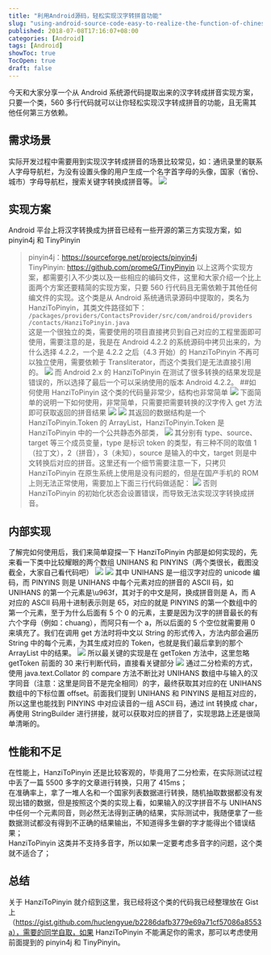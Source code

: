 ```yaml
---
title: "利用Android源码，轻松实现汉字转拼音功能"
slug: "using-android-source-code-easy-to-realize-the-function-of-chinese-character-conversion"
published: 2018-07-08T17:16:07+08:00
categories: [Android]
tags: [Android]
showToc: true
TocOpen: true
draft: false
---
```

今天和大家分享一个从 Android 系统源代码提取出来的汉字转成拼音实现方案，只要一个类，560 多行代码就可以让你轻松实现汉字转成拼音的功能，且无需其他任何第三方依赖。
<!--more-->
## 需求场景
实际开发过程中需要用到实现汉字转成拼音的场景比较常见，如：通讯录里的联系人字母导航栏，为没有设置头像的用户生成一个名字首字母的头像，国家（省份、城市）字母导航栏，搜索关键字转换成拼音等。
![](https://raw.githubusercontent.com/appdev/gallery/refs/heads/main/img/blog/blog/1646726832678b03552d26ee83956018f08eeb3e5f.gif) 
## 实现方案
Android 平台上将汉字转换成为拼音已经有一些开源的第三方实现方案，如 pinyin4j 和 TinyPinyin  
> pinyin4j：https://sourceforge.net/projects/pinyin4j  
 TinyPinyin: https://github.com/promeG/TinyPinyin
以上这两个实现方案，都需要引入不少类以及一些相应的编码文件，这里和大家介绍一个比上面两个方案还要精简的实现方案，只要 560 行代码且无需依赖于其他任何编文件的实现。这个类是从 Android 系统通讯录源码中提取的，类名为 HanziToPinyin，其类文件路径如下：
>`/packages/providers/ContactsProvider/src/com/android/providers
/contacts/HanziToPinyin.java`    
这是一个很独立的类，需要使用的项目直接拷贝到自己对应的工程里面即可使用，需要注意的是，我是在 Android 4.2.2 的系统源码中拷贝出来的，为什么选择 4.2.2，一个是 4.2.2 之后（4.3 开始）的 HanziToPinyin 不再可以独立使用，需要依赖于 Transliterator，而这个类我们是无法直接引用的。
![](https://raw.githubusercontent.com/appdev/gallery/refs/heads/main/img/blog/blog/1646726833202d7e1b9f179396c66d660ab2fc7645.png)
而 Android 2.x 的 HanziToPinyin 在测试了很多转换的结果发现是错误的，所以选择了最后一个可以采纳使用的版本 Android 4.2.2。
##如何使用
HanziToPinyin 这个类的代码量非常少，结构也非常简单
![](https://raw.githubusercontent.com/appdev/gallery/refs/heads/main/img/blog/blog/16467268338941c2098d62bfeda0e78b1a09e30730.png)
下面简单的说明一下如何使用，非常简单，只需要把需要转换的汉字传入 get 方法即可获取返回的拼音结果
![](https://raw.githubusercontent.com/appdev/gallery/refs/heads/main/img/blog/blog/1646726834245ce13047189d4cefbbd2cb234cf4a8.png)
![](https://raw.githubusercontent.com/appdev/gallery/refs/heads/main/img/blog/blog/16467268346112b3b5f1024c46941e563b771cc9fd.png)
其返回的数据结构是一个 HanziToPinyin.Token 的 ArrayList，HanziToPinyin.Token 是 HanziToPinyin 中的一个公共静态外部类，
![](https://raw.githubusercontent.com/appdev/gallery/refs/heads/main/img/blog/blog/1646726835043432733eef6665d9d2547b3387653b.png)
其分别有 type、source、target 等三个成员变量，type 是标识 token 的类型，有三种不同的取值 1（拉丁文），2（拼音），3（未知），source 是输入的中文，target 则是中文转换后对应的拼音。这里还有一个细节需要注意一下，只拷贝 HanziToPinyin 在原生系统上使用是没有问题的，但是在国产手机的 ROM 上则无法正常使用，需要加上下面三行代码做适配：
![](https://raw.githubusercontent.com/appdev/gallery/refs/heads/main/img/blog/blog/16467268369670a9a6989aec11987f14adfc3df2d5.png)
否则 HanziToPinyin 的初始化状态会设置错误，而导致无法实现汉字转换成拼音。
## 内部实现
了解完如何使用后，我们来简单窥探一下 HanziToPinyin 内部是如何实现的，先来看一下类中比较耀眼的两个数组 UNIHANS 和 PINYINS（两个类很长，截图没截全，大家自己看代码吧）
![](https://raw.githubusercontent.com/appdev/gallery/refs/heads/main/img/blog/blog/16467268373755f84ffbf8f6df8c5b4cc23ef0b5b3.png)
![](https://raw.githubusercontent.com/appdev/gallery/refs/heads/main/img/blog/blog/1646726837885c59c7fe898bb43ef40edaa6d11777.png)
其中 UNIHANS 是一组汉字对应的 unicode 编码，而 PINYINS 则是 UNIHANS 中每个元素对应的拼音的 ASCII 码，如 UNIHANS 的第一个元素是\u963f，其对于的中文是阿，换成拼音则是 A，而 A 对应的 ASCII 码用十进制表示则是 65，对应的就是 PINYINS 的第一个数组中的第一个元素，至于为什么后面有 5 个 0 的元素，主要是因为汉字的拼音最长的有六个字母（例如：chuang），而阿只有一个 a，所以后面的 5 个空位就需要用 0 来填充了。我们在调用 get 方法时将中文以 String 的形式传入，方法内部会遍历 String 中的每个元素，为其生成对应的 Token，也就是我们最后拿到的那个 ArrayList 中的结果。
![](https://raw.githubusercontent.com/appdev/gallery/refs/heads/main/img/blog/blog/1646726838402b51756f05e2bf53e7a7fd4f0b5d2c.png)
所以最关键的实现是在 getToken 方法中，这里忽略 getToken 前面的 30 来行判断代码，直接看关键部分
![](https://raw.githubusercontent.com/appdev/gallery/refs/heads/main/img/blog/blog/1646726839664bbb1a20b1eadd42c11a520cc018e6.png)
通过二分检索的方式，使用 java.text.Collator 的 compare 方法不断比对 UNIHANS 数组中与输入的汉字同音（注意：这里是同音不是完全相同）的字，最终获取其对应的在 UNIHANS 数组中的下标位置 offset。前面我们提到 UNIHANS 和 PINYINS 是相互对应的，所以这里也能找到 PINYINS 中对应读音的一组 ASCII 码，通过 int 转换成 char，再使用 StringBuilder 进行拼接，就可以获取对应的拼音了，实现思路上还是很简单清晰的。
## 性能和不足
在性能上，HanziToPinyin 还是比较客观的，毕竟用了二分检索，在实际测试过程中丢了一篇 5500 多字的文章进行转换，只用了 415ms；  
在准确率上，拿了一堆人名和一个国家列表数据进行转换，随机抽取数据都没有发现出错的数据，但是按照这个类的实现上看，如果输入的汉字拼音不与 UNIHANS 中任何一个元素同音，则必然无法得到正确的结果，实际测试中，我随便拿了一些数据测试都没有得到不正确的结果输出，不知道得多生僻的字才能得出个错误结果；  
HanziToPinyin 这类并不支持多音字，所以如果一定要考虑多音字的问题，这个类就不适合了；
## 总结
关于 HanziToPinyin 就介绍到这里，我已经将这个类的代码我已经整理放在 Gist 上（https://gist.github.com/huclengyue/b2286dafb3779e69a71cf57086a8553a），需要的同学自取，如果 HanziToPinyin 不能满足你的需求，那可以考虑使用前面提到的 pinyin4j 和 TinyPinyin。